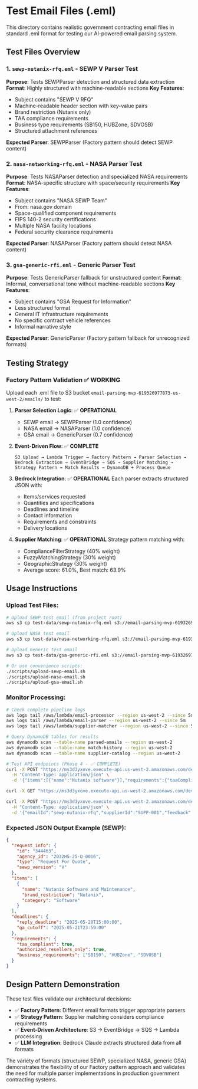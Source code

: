 # Test Email Files (.eml)

This directory contains realistic government contracting email files in standard .eml format for testing our AI-powered email parsing system.

## Test Files Overview

### 1. `sewp-nutanix-rfq.eml` - SEWP V Parser Test
**Purpose**: Tests SEWPParser detection and structured data extraction
**Format**: Highly structured with machine-readable sections
**Key Features**:
- Subject contains "SEWP V RFQ"
- Machine-readable header section with key-value pairs
- Brand restriction (Nutanix only)
- TAA compliance requirements
- Business type requirements (SB150, HUBZone, SDVOSB)
- Structured attachment references

**Expected Parser**: SEWPParser (Factory pattern should detect SEWP content)

### 2. `nasa-networking-rfq.eml` - NASA Parser Test  
**Purpose**: Tests NASAParser detection and specialized NASA requirements
**Format**: NASA-specific structure with space/security requirements
**Key Features**:
- Subject contains "NASA SEWP Team"
- From: nasa.gov domain
- Space-qualified component requirements
- FIPS 140-2 security certifications
- Multiple NASA facility locations
- Federal security clearance requirements

**Expected Parser**: NASAParser (Factory pattern should detect NASA content)

### 3. `gsa-generic-rfi.eml` - Generic Parser Test
**Purpose**: Tests GenericParser fallback for unstructured content
**Format**: Informal, conversational tone without machine-readable sections
**Key Features**:
- Subject contains "GSA Request for Information"
- Less structured format
- General IT infrastructure requirements
- No specific contract vehicle references
- Informal narrative style

**Expected Parser**: GenericParser (Factory pattern fallback for unrecognized formats)

## Testing Strategy

### Factory Pattern Validation ✅ **WORKING**
Upload each .eml file to S3 bucket `email-parsing-mvp-619326977873-us-west-2/emails/` to test:

1. **Parser Selection Logic**: ✅ **OPERATIONAL**
   - SEWP email → SEWPParser (1.0 confidence)
   - NASA email → NASAParser (1.0 confidence)  
   - GSA email → GenericParser (0.7 confidence)

2. **Event-Driven Flow**: ✅ **COMPLETE**
   ```
   S3 Upload → Lambda Trigger → Factory Pattern → Parser Selection → 
   Bedrock Extraction → EventBridge → SQS → Supplier Matching → 
   Strategy Pattern → Match Results → DynamoDB + Process Queue
   ```

3. **Bedrock Integration**: ✅ **OPERATIONAL**
   Each parser extracts structured JSON with:
   - Items/services requested
   - Quantities and specifications
   - Deadlines and timeline
   - Contact information
   - Requirements and constraints
   - Delivery locations

4. **Supplier Matching**: ✅ **OPERATIONAL**
   Strategy pattern matching with:
   - ComplianceFilterStrategy (40% weight)
   - FuzzyMatchingStrategy (30% weight)
   - GeographicStrategy (30% weight)
   - Average score: 61.0%, Best match: 63.9%

## Usage Instructions

### Upload Test Files:
```bash
# Upload SEWP test email (from project root)
aws s3 cp test-data/sewp-nutanix-rfq.eml s3://email-parsing-mvp-619326977873-us-west-2/emails/ --region us-west-2

# Upload NASA test email  
aws s3 cp test-data/nasa-networking-rfq.eml s3://email-parsing-mvp-619326977873-us-west-2/emails/ --region us-west-2

# Upload Generic test email
aws s3 cp test-data/gsa-generic-rfi.eml s3://email-parsing-mvp-619326977873-us-west-2/emails/ --region us-west-2

# Or use convenience scripts:
./scripts/upload-sewp-email.sh
./scripts/upload-nasa-email.sh
./scripts/upload-gsa-email.sh
```

### Monitor Processing:
```bash
# Check complete pipeline logs
aws logs tail /aws/lambda/email-processor --region us-west-2 --since 5m
aws logs tail /aws/lambda/email-parser --region us-west-2 --since 5m
aws logs tail /aws/lambda/supplier-matcher --region us-west-2 --since 5m

# Query DynamoDB tables for results
aws dynamodb scan --table-name parsed-emails --region us-west-2
aws dynamodb scan --table-name match-history --region us-west-2
aws dynamodb scan --table-name supplier-catalog --region us-west-2

# Test API endpoints (Phase 4 - ✅ COMPLETE)
curl -X POST "https://ms3d3yxove.execute-api.us-west-2.amazonaws.com/dev/suppliers/suggest" \
  -H "Content-Type: application/json" \
  -d '{"items":[{"name":"Nutanix software"}],"requirements":{"taaCompliant":true,"businessCertifications":["HUBZone"]},"preferences":{"state":"WV"}}'

curl -X GET "https://ms3d3yxove.execute-api.us-west-2.amazonaws.com/dev/emails/sewp-nutanix-rfq/matches"

curl -X POST "https://ms3d3yxove.execute-api.us-west-2.amazonaws.com/dev/suppliers/feedback" \
  -H "Content-Type: application/json" \
  -d '{"emailId":"sewp-nutanix-rfq","supplierId":"SUPP-001","feedback":"good_match","rating":4}'
```

### Expected JSON Output Example (SEWP):
```json
{
  "request_info": {
    "id": "344463",
    "agency_id": "2032H5-25-Q-0016", 
    "type": "Request For Quote",
    "sewp_version": "V"
  },
  "items": [
    {
      "name": "Nutanix Software and Maintenance",
      "brand_restriction": "Nutanix",
      "category": "Software"
    }
  ],
  "deadlines": {
    "reply_deadline": "2025-05-28T15:00:00",
    "qa_cutoff": "2025-05-21T23:59:00"
  },
  "requirements": {
    "taa_compliant": true,
    "authorized_resellers_only": true,
    "business_requirements": ["SB150", "HUBZone", "SDVOSB"]
  }
}
```

## Design Pattern Demonstration

These test files validate our architectural decisions:

- ✅ **Factory Pattern**: Different email formats trigger appropriate parsers
- ✅ **Strategy Pattern**: Supplier matching considers compliance requirements
- ✅ **Event-Driven Architecture**: S3 → EventBridge → SQS → Lambda processing
- ✅ **LLM Integration**: Bedrock Claude extracts structured data from all formats

The variety of formats (structured SEWP, specialized NASA, generic GSA) demonstrates the flexibility of our Factory pattern approach and validates the need for multiple parser implementations in production government contracting systems. 